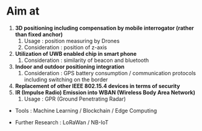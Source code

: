 # Aim at 

1. **3D positioning including compensation by mobile interrogator (rather than fixed anchor)**  
   1. Usage : position measuring by Drones
   1. Consideration : position of z-axis 
1. **Utilization of UWB enabled chip in smart phone**
   1. Consideration : similarity of beacon and bluetooth
1. **Indoor and outdoor positioning integration**
   1. Consideration : GPS battery consumption / communication protocols including switching on the border
1. **Replacement of other IEEE 802.15.4 devices in terms of security**
1. **IR (Impulse Radio) Emission into WBAN (Wireless Body Area Network)**
   1. Usage : GPR (Ground Penetrating Radar)  
   
- Tools : Machine Learning / Blockchain / Edge Computing  

- Further Research : LoRaWan / NB-IoT   


